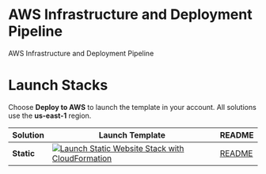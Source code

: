 # AWS Infrastructure and Deployment Pipeline
AWS Infrastructure and Deployment Pipeline

# Launch Stacks
Choose **Deploy to AWS** to launch the template in your account. All solutions use the **us-east-1** region.

Solution | Launch Template | README
------------ | ------------- | -------------
**Static** | [![Launch Static Website Stack with CloudFormation](https://dmhnzl5mp9mj6.cloudfront.net/application-management_awsblog/images/cloudformation-launch-stack.png)](https://console.aws.amazon.com/cloudformation/home?region=us-east-1#/stacks/new?stackName=telemundo-cloudformation-stack-static&templateURL=https://s3.amazonaws.com/telemundo-cloudformation-stack/static/static.template) | [README](./static)